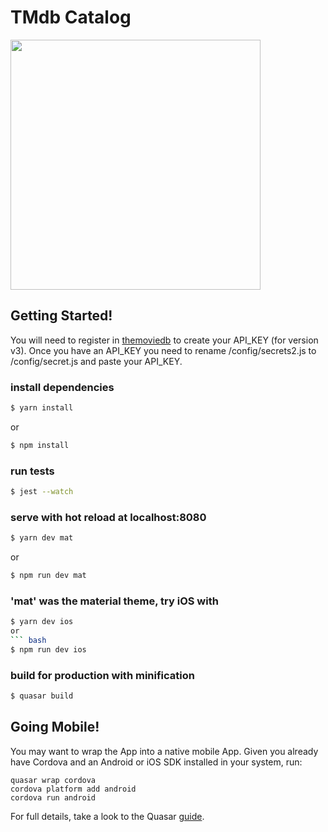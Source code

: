 # TMdb Catalog

<img src="/art/condemor.gif?raw=true" width="400px">

## Getting Started!

You will need to register in [themoviedb](https://developers.themoviedb.org/3/getting-started/authentication) to create your API_KEY (for version v3).
Once you have an API_KEY you need to rename /config/secrets2.js to /config/secret.js and paste your API_KEY.

### install dependencies
``` bash
$ yarn install
```
or
``` bash
$ npm install
```

###  run tests
``` bash
$ jest --watch
```

###  serve with hot reload at localhost:8080
``` bash
$ yarn dev mat
```
or
``` bash
$ npm run dev mat
```

### 'mat' was the material theme, try iOS with
``` bash
$ yarn dev ios
or
``` bash
$ npm run dev ios
```

###  build for production with minification
``` bash
$ quasar build
```

## Going Mobile!

You may want to wrap the App into a native mobile App. Given you already have Cordova and an Android or iOS SDK installed in your system, run:


```
quasar wrap cordova
cordova platform add android
cordova run android
```

For full details, take a look to the Quasar [guide](http://quasar-framework.org/guide/cordova-wrapper.html).
